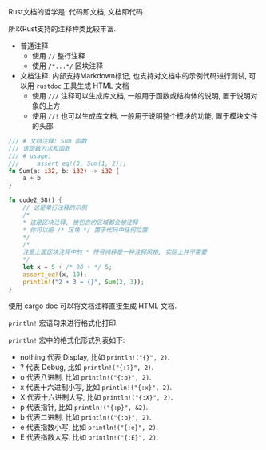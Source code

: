 
Rust文档的哲学是: 代码即文档, 文档即代码.

所以Rust支持的注释种类比较丰富.

* 普通注释
  * 使用 `//` 整行注释
  * 使用 `/*...*/` 区块注释
* 文档注释. 内部支持Markdown标记, 也支持对文档中的示例代码进行测试, 可以用 `rustdoc` 工具生成 HTML 文档
  * 使用 `///` 注释可以生成库文档, 一般用于函数或结构体的说明, 置于说明对象的上方
  * 使用 `//!` 也可以生成库文档, 一般用于说明整个模块的功能, 置于模块文件的头部

```rust
/// # 文档注释: Sum 函数
/// 该函数为求和函数
/// # usage:
/// 	assert_eq!(3, Sum(1, 2));
fn Sum(a: i32, b: i32) -> i32 {
	a + b
}

fn code2_58() {
	// 这是单行注释的示例
	/*
	* 这是区块注释, 被包含的区域都会被注释
	* 你可以把 /* 区块 */ 置于代码中任何位置
	*/
	/*
	注意上面区块注释中的 * 符号纯粹是一种注释风格, 实际上并不需要
	*/
	let x = 5 + /* 90 + */ 5;
	assert_eq!(x, 10);
	println!("2 + 3 = {}", Sum(2, 3));
}
```

使用 cargo doc 可以将文档注释直接生成 HTML 文档.

`println!` 宏语句来进行格式化打印.

`println!` 宏中的格式化形式列表如下:

* nothing 代表 Display, 比如 `println!("{}", 2)`.
* ? 代表 Debug, 比如 `println!("{:?}", 2)`.
* o 代表八进制, 比如 `println!("{:o}", 2)`.
* x 代表十六进制小写, 比如 `println!("{:x}", 2)`.
* X 代表十六进制大写, 比如 `println!("{:X}", 2)`.
* p 代表指针, 比如 `println!("{:p}", &2)`.
* b 代表二进制, 比如 `println!("{:b}", 2)`.
* e 代表指数小写, 比如 `println!("{:e}", 2)`.
* E 代表指数大写, 比如 `println!("{:E}", 2)`.